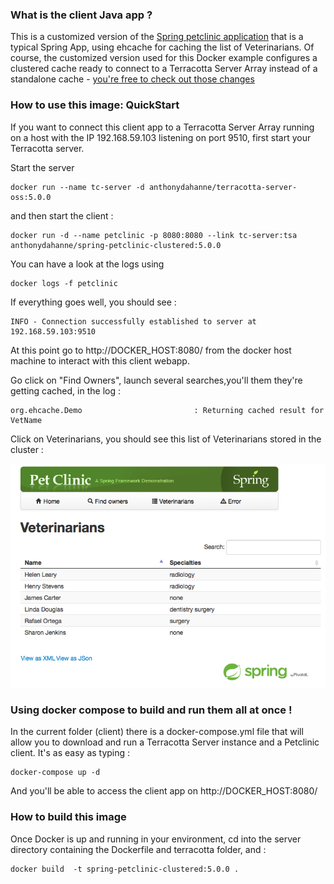 ### What is the client Java app ?

This is a customized version of the [Spring petclinic application](https://github.com/spring-projects/spring-petclinic) that is a typical Spring App, using ehcache for caching the list of Veterinarians.
Of course, the customized version used for this Docker example configures a clustered cache ready to connect to a Terracotta Server Array instead of a standalone cache - [you're free to check out those changes](https://github.com/anthonydahanne/spring-petclinic/commit/a1bc1da33de0a9e55a47cc5b8a830d9719f49ef5)

### How to use this image: QuickStart

If you want to connect this client app to a Terracotta Server Array running on a host with the IP 192.168.59.103 listening on port 9510, first start your Terracotta server.

Start the server

    docker run --name tc-server -d anthonydahanne/terracotta-server-oss:5.0.0

and then start the client :

    docker run -d --name petclinic -p 8080:8080 --link tc-server:tsa anthonydahanne/spring-petclinic-clustered:5.0.0


You can have a look at the logs using

    docker logs -f petclinic

If everything goes well, you should see :

    INFO - Connection successfully established to server at 192.168.59.103:9510

At this point go to http://DOCKER_HOST:8080/ from the docker host machine to interact with this client webapp.

Go click on "Find Owners", launch several searches,you'll them they're getting cached, in the log :

    org.ehcache.Demo                         : Returning cached result for VetName


Click on Veterinarians, you should see this list of Veterinarians stored in the cluster :

![Spring pet clinic list of Veterinarians](images/vets.png)

### Using docker compose to build and run them all at once !

In the current folder (client) there is a docker-compose.yml file that will allow you to download and run a Terracotta Server instance and a Petclinic client.
It's as easy as typing :

    docker-compose up -d

And you'll be able to access the client app on http://DOCKER_HOST:8080/

### How to build this image

Once Docker  is up and running in your environment, cd into the server directory containing the Dockerfile and terracotta folder, and :

    docker build  -t spring-petclinic-clustered:5.0.0 .